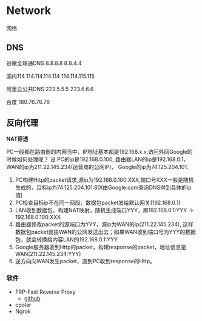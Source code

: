 # Network

网络

##





## DNS

谷歌全球通DNS
8.8.8.8
8.8.4.4

国内114
114.114.114.114
114.114.115.115

阿里云公共DNS
223.5.5.5
223.6.6.6

百度
180.76.76.76

## 反向代理

**NAT穿透**

PC一般都在路由器的内网当中，IP地址基本都是192.168.x.x,访问外网Google的时候如何处理呢？
设 PC的ip是192.168.0.100, 路由器LAN的ip是192.168.0.1， WAN的ip为211.22.145.234(运营商的公网IP)， Google的ip为74.125.204.101.

1. PC构建Http的packet请求,源ip为192.168.0.100:XXX,端口号XXX一般是随机生成的，目标ip为74.125.204.101:80(由Google.com查询DNS得到具体的ip值)
2. PC检查目标ip不在同一网段，数据包packet发给默认网关(192.168.0.1)
3. LAN收到数据包，构建NAT映射，随机生成端口YYY，即192.168.0.1:YYY -> 192.168.0.100:XXX
4. 路由器修改packet的源端口为YYY，源ip为WAN的ip(211.22.145.234), 这样数据包packet就由WAN的公网发送出去；如果WAN收到端口号为YYY的数据包，就会转换给内容LAN的192.168.0.1:YYY
5. Google服务器收到Http的packet，构建response的packet，地址信息是WAN(211.22.145.234:YYY)
6. 逆方向向WAN发生packet，直到PC收到response的Http。


### 软件

- FRP-Fast Reverse Proxy
    - [github](https://github.com/fatedier/frp)
- cpolar
- Ngrok
